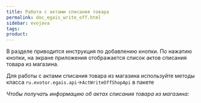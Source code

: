 ```yaml
---
title: Работа с актами списания товара
permalink: doc_egais_write_off.html
sidebar: evojava
tags:
product:
---
```


В разделе приводится инструкция по добавлению кнопки. По нажатию кнопки, на экране приложения отображается список актов списания товара из магазина.

Для работы с актами списания товара из магазина используйте методы класса `ru.evotor.egais.api`→`ActWriteOffShopApi` в пакете

*Чтобы получать информацию об актах списания товара из магазина:*
